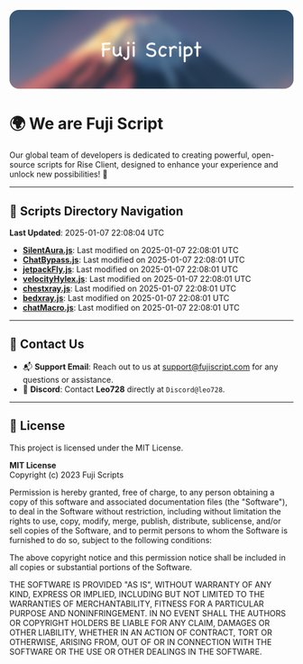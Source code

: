 ![Banner](.github/b.webp)

# 🌍 **We are Fuji Script**

Our global team of developers is dedicated to creating powerful, open-source scripts for Rise Client, designed to enhance your experience and unlock new possibilities! 🌟

---
<!-- SCRIPTS_NAVIGATION_START -->
## 📂 **Scripts Directory Navigation**

**Last Updated**: 2025-01-07 22:08:04 UTC

- **[SilentAura.js](scripts/SilentAura.js)**: Last modified on 2025-01-07 22:08:01 UTC
- **[ChatBypass.js](scripts/ChatBypass.js)**: Last modified on 2025-01-07 22:08:01 UTC
- **[jetpackFly.js](scripts/jetpackFly.js)**: Last modified on 2025-01-07 22:08:01 UTC
- **[velocityHylex.js](scripts/velocityHylex.js)**: Last modified on 2025-01-07 22:08:01 UTC
- **[chestxray.js](scripts/chestxray.js)**: Last modified on 2025-01-07 22:08:01 UTC
- **[bedxray.js](scripts/bedxray.js)**: Last modified on 2025-01-07 22:08:01 UTC
- **[chatMacro.js](scripts/chatMacro.js)**: Last modified on 2025-01-07 22:08:01 UTC

<!-- SCRIPTS_NAVIGATION_END -->

---

## 💬 **Contact Us**  
- 📬 **Support Email**: Reach out to us at [support@fujiscript.com](mailto:support@fujiscript.com) for any questions or assistance.  
- 💬 **Discord**: Contact **Leo728** directly at `Discord@leo728`.

---

## 📜 **License**

This project is licensed under the MIT License.  

**MIT License**  
Copyright (c) 2023 Fuji Scripts  

Permission is hereby granted, free of charge, to any person obtaining a copy of this software and associated documentation files (the "Software"), to deal in the Software without restriction, including without limitation the rights to use, copy, modify, merge, publish, distribute, sublicense, and/or sell copies of the Software, and to permit persons to whom the Software is furnished to do so, subject to the following conditions:  

The above copyright notice and this permission notice shall be included in all copies or substantial portions of the Software.  

THE SOFTWARE IS PROVIDED "AS IS", WITHOUT WARRANTY OF ANY KIND, EXPRESS OR IMPLIED, INCLUDING BUT NOT LIMITED TO THE WARRANTIES OF MERCHANTABILITY, FITNESS FOR A PARTICULAR PURPOSE AND NONINFRINGEMENT. IN NO EVENT SHALL THE AUTHORS OR COPYRIGHT HOLDERS BE LIABLE FOR ANY CLAIM, DAMAGES OR OTHER LIABILITY, WHETHER IN AN ACTION OF CONTRACT, TORT OR OTHERWISE, ARISING FROM, OUT OF OR IN CONNECTION WITH THE SOFTWARE OR THE USE OR OTHER DEALINGS IN THE SOFTWARE.  
